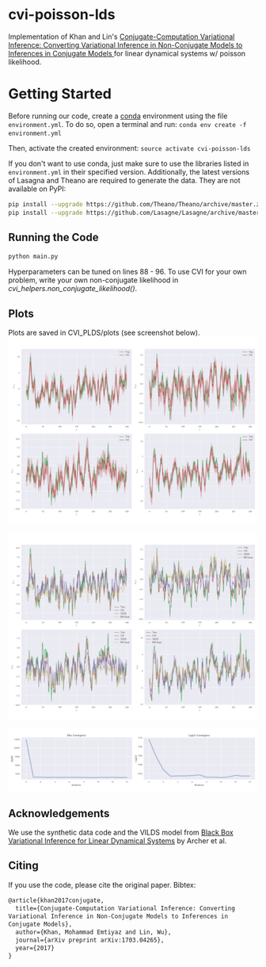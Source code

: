 # cvi-poisson-lds
Implementation of Khan and Lin's [Conjugate-Computation Variational Inference: Converting Variational Inference in Non-Conjugate Models to Inferences in Conjugate Models
](https://arxiv.org/abs/1703.04265) for linear dynamical systems w/ poisson likelihood.


# Getting Started
Before running our code, create a [conda](https://conda.io/docs/user-guide/getting-started.html "Getting started with conda") environment using the file `environment.yml`. To do so, open a terminal and run:
```conda env create -f environment.yml```

Then, activate the created environment:
```source activate cvi-poisson-lds```

If you don't want to use conda, just make sure to use the libraries listed in `environment.yml` in their specified version. Additionally, the latest versions of Lasagna and Theano  are required to generate the data. They are not available on PyPI:

```bash
pip install --upgrade https://github.com/Theano/Theano/archive/master.zip
pip install --upgrade https://github.com/Lasagne/Lasagne/archive/master.zip
```

## Running the Code
```bash
python main.py
```
Hyperparameters can be tuned on lines 88 - 96. To use CVI for your own problem, write your own non-conjugate likelihood in _cvi\_helpers.non\_conjugate\_likelihood\(\)_.

## Plots
Plots are saved in CVI_PLDS/plots (see screenshot below). ![Fig](https://github.com/vmasrani/CVI_PLDS/blob/master/plots/cvi_results.png)

![Fig](https://github.com/vmasrani/CVI_PLDS/blob/master/plots/baselines.png)

![Fig](https://github.com/vmasrani/CVI_PLDS/blob/master/plots/elbo_loglik.png)

## Acknowledgements
We use the synthetic data code and the VILDS model from [Black Box Variational Inference for Linear Dynamical Systems](https://github.com/earcher/vilds) by Archer et al.

## Citing

If you use the code, please cite the original paper. Bibtex:
```
@article{khan2017conjugate,
  title={Conjugate-Computation Variational Inference: Converting Variational Inference in Non-Conjugate Models to Inferences in Conjugate Models},
  author={Khan, Mohammad Emtiyaz and Lin, Wu},
  journal={arXiv preprint arXiv:1703.04265},
  year={2017}
}
